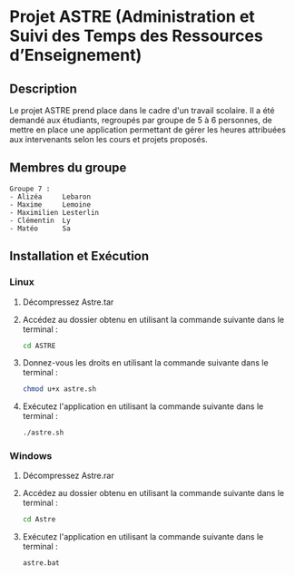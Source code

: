 # Projet ASTRE (Administration et Suivi des Temps des Ressources d’Enseignement)

## Description

Le projet ASTRE prend place dans le cadre d'un travail scolaire. 
Il a été demandé aux étudiants, regroupés par groupe de 5 à 6 personnes, de mettre en place une application permettant de gérer les heures attribuées aux intervenants selon les cours et projets proposés.


## Membres du groupe 

	Groupe 7 :
	- Alizéa     Lebaron
	- Maxime     Lemoine
	- Maximilien Lesterlin
	- Clémentin  Ly
	- Matéo      Sa


## Installation et Exécution

### Linux

1. Décompressez Astre.tar
2. Accédez au dossier obtenu en utilisant la commande suivante dans le terminal :

   ```bash
   cd ASTRE

3. Donnez-vous les droits en utilisant la commande suivante dans le terminal :

   ```bash
   chmod u+x astre.sh

4. Exécutez l'application en utilisant la commande suivante dans le terminal :

   ```bash
   ./astre.sh


### Windows

1. Décompressez Astre.rar
2. Accédez au dossier obtenu en utilisant la commande suivante dans le terminal :

   ```bash
   cd Astre

3. Exécutez l'application en utilisant la commande suivante dans le terminal :

   ```bash
   astre.bat
